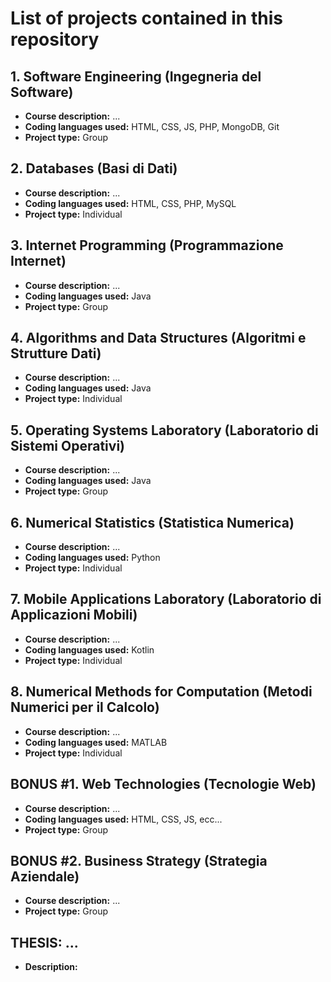 # List of projects contained in this repository

## 1. Software Engineering (Ingegneria del Software)
- **Course description:** ...
- **Coding languages used:** HTML, CSS, JS, PHP, MongoDB, Git
- **Project type:** Group


## 2. Databases (Basi di Dati)
- **Course description:** ...
- **Coding languages used:** HTML, CSS, PHP, MySQL
- **Project type:** Individual


## 3. Internet Programming (Programmazione Internet)
- **Course description:** ...
- **Coding languages used:** Java
- **Project type:** Group


## 4. Algorithms and Data Structures (Algoritmi e Strutture Dati)
- **Course description:** ...
- **Coding languages used:** Java
- **Project type:** Individual


## 5. Operating Systems Laboratory (Laboratorio di Sistemi Operativi)
- **Course description:** ...
- **Coding languages used:** Java
- **Project type:** Group


## 6. Numerical Statistics (Statistica Numerica)
- **Course description:** ...
- **Coding languages used:** Python
- **Project type:** Individual


## 7. Mobile Applications Laboratory (Laboratorio di Applicazioni Mobili)
- **Course description:** ...
- **Coding languages used:** Kotlin
- **Project type:** Individual


## 8. Numerical Methods for Computation (Metodi Numerici per il Calcolo)
- **Course description:** ...
- **Coding languages used:** MATLAB
- **Project type:** Individual


## BONUS #1. Web Technologies (Tecnologie Web)
- **Course description:** ...
- **Coding languages used:** HTML, CSS, JS, ecc...
- **Project type:** Group


## BONUS #2. Business Strategy (Strategia Aziendale)
- **Course description:** ...
- **Project type:** Group

## THESIS: ...
- **Description:**